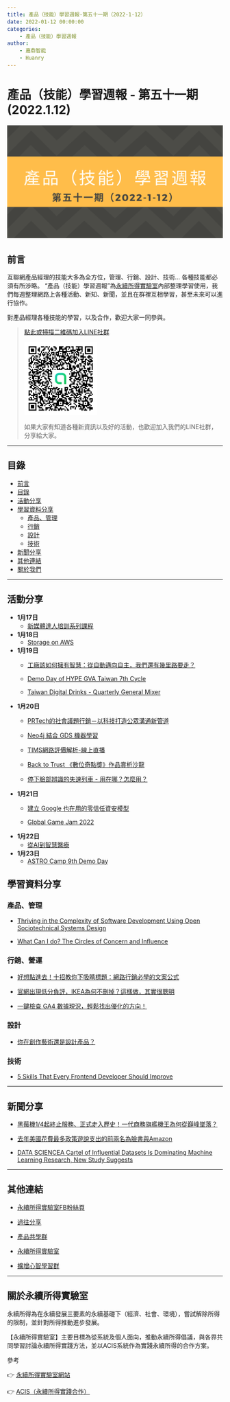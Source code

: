 ```yaml
---
title: 產品（技能）學習週報-第五十一期（2022-1-12）
date: 2022-01-12 00:00:00
categories:
	- 產品（技能）學習週報
author:
	- 嘉鼎智能
	- Huanry
---
```

# 產品（技能）學習週報 - 第五十一期 (2022.1.12)

![產品技能學習週報-第五十一期](/img/pm/51.png)

## 前言

互聯網產品經理的技能大多為全方位，管理、行銷、設計、技術... 各種技能都必須有所涉略。 “產品（技能）學習週報”為[永續所得實驗室](#關於永續所得實驗室)內部整理學習使用，我們每週整理網路上各種活動、新知、新聞，並且在群裡互相學習，甚至未來可以進行協作。

對產品經理各種技能的學習，以及合作，歡迎大家一同參與。

>[點此或掃描二維碼加入LINE社群](https://line.me/ti/g2/Dj4AkbdDsY6o4D_CdDUB6Q)
>
>[![產品共學群](/img/產品共學群.jpg)](https://line.me/ti/g2/Dj4AkbdDsY6o4D_CdDUB6Q)
>
>如果大家有知道各種新資訊以及好的活動，也歡迎加入我們的LINE社群，分享給大家。

---
## 目錄
- [前言](#前言)
- [目錄](#目錄)
- [活動分享](#活動分享)
- [學習資料分享](#學習資料分享)
	- [產品、管理](#產品、管理)
	- [行銷](#行銷、營運)
	- [設計](#設計)
	- [技術](#技術)
- [新聞分享](#新聞分享)
- [其他連結](#其他連結)
- [關於我們](#關於我們)

---
## 活動分享

- **1月17日**
	- [新媒體達人培訓系列課程](https://www.accupass.com/event/2201030308351724724895)
- **1月18日**
	- [Storage on AWS](https://www.accupass.com/event/2112300415452024166403)
- **1月19日**
	- [工廠該如何擁有智慧：從自動邁向自主，我們還有幾里路要走？](https://www.accupass.com/event/2112230115053220420210)

	- [Demo Day of HYPE GVA Taiwan 7th Cycle](https://www.accupass.com/event/2112270813561484595972)

	- [Taiwan Digital Drinks - Quarterly General Mixer](https://www.eventbrite.com/e/taiwan-digital-drinks-quarterly-general-mixer-tickets-223170277307)
- **1月20日**
	- [PRTech的社會議題行銷－以科技打造公眾溝通新管道](https://www.accupass.com/event/2111241113401427605316)

	- [Neo4j 結合 GDS 機器學習](https://www.accupass.com/event/2112200439571685734432)

	- [TIMS網路評價解析-線上直播](https://www.accupass.com/event/2112100937121937241474)

	- [Back to Trust 《數位奇點獎》作品賞析沙龍](https://www.accupass.com/event/2112080548321152901333)

	- [停下臉部辨識的失速列車 - 用在哪？怎麼用？](https://ocftw.kktix.cc/events/internetfreedom-jan2022)
- **1月21日**
	- [建立 Google 也在用的零信任資安模型](https://www.accupass.com/event/2111170951285938629810)

	- [Global Game Jam 2022](https://www.accupass.com/event/2112210502216205338900)
- **1月22日**
	- [從AI到智慧醫療](https://taichung-py.kktix.cc/events/meetup-202201-ai-smart-health)
- **1月23日**
	- [ASTRO Camp 9th Demo Day](https://www.accupass.com/event/2112230748128910126020)


## 學習資料分享
### 產品、管理

- [Thriving in the Complexity of Software Development Using Open Sociotechnical Systems Design](https://www.infoq.com/articles/open-sociotechnical-systems-design/)

- [What Can I do? The Circles of Concern and Influence](https://www.abrahampc.com/blog/2020/3/16/what-can-i-do-the-circles-of-concern-and-influence)

### 行銷、營運

- [好想點進去！十招教你下吸睛標題：網路行銷必學的文案公式](https://www.worker360.com.tw/blog/copywriting-tips)

- [官網出現低分負評，IKEA為何不刪掉？這樣做，其實很聰明](https://www.businessweekly.com.tw/management/blog/3005680)

- [一鍵檢查 GA4 數據現況，輕鬆找出優化的方向！](https://www.turingdigital.com.tw/blog/ga4-check-assistant?categoryId=243761)

### 設計

- [你在創作藝術還是設計產品？](https://derjeng-lin.medium.com/%E4%BD%A0%E5%9C%A8%E5%89%B5%E4%BD%9C%E8%97%9D%E8%A1%93%E9%82%84%E6%98%AF%E8%A8%AD%E8%A8%88%E7%94%A2%E5%93%81-cee01e18014a)

### 技術

- [5 Skills That Every Frontend Developer Should Improve](https://levelup.gitconnected.com/5-skills-that-every-frontend-developer-should-improve-8b613752fa34)


---
## 新聞分享

- [黑莓機1/4起終止服務、正式走入歷史！一代商務旗艦機王為何從巔峰墜落？](https://www.bnext.com.tw/article/67108/blackberry-os-fade)


- [去年美國花費最多政策遊說支出的前兩名為臉書與Amazon](https://www.ithome.com.tw/news/143519)

- [DATA SCIENCEA Cartel of Influential Datasets Is Dominating Machine Learning Research, New Study Suggests](https://www.unite.ai/a-cartel-of-influential-datasets-are-dominating-machine-learning-research-new-study-suggests/)

---
## 其他連結

- [永續所得實驗室FB粉絲頁](https://www.facebook.com/%E6%B0%B8%E7%BA%8C%E6%89%80%E5%BE%97%E5%AF%A6%E9%A9%97%E5%AE%A4-102916798609139)

- [過往分享](/categories/產品（技能）學習週報)

- [產品共學群](https://line.me/ti/g2/Dj4AkbdDsY6o4D_CdDUB6Q?utm_source=invitation&utm_medium=link_copy&utm_campaign=default)

- [永續所得實驗室](https://line.me/ti/g2/asPFU-0w4o9MIRSBdb4gtg?utm_source=invitation&utm_medium=link_copy&utm_campaign=default)

- [擴增心智學習群](https://line.me/ti/g2/asPFU-0w4o9MIRSBdb4gtg?utm_source=invitation&utm_medium=link_copy&utm_campaign=default)

---

## 關於永續所得實驗室

永續所得為在永續發展三要素的永續基礎下（經濟、社會、環境），嘗試解除所得的限制，並針對所得推動進步發展。

【永續所得實驗室】主要目標為從系統及個人面向，推動永續所得倡議，與各界共同學習討論永續所得實踐方法，並以ACIS系統作為實踐永續所得的合作方案。

參考

👉 [永續所得實驗室網站](https://sustainable-income-lab.github.io/)

👉 [ACIS（永續所得實踐合作）](https://acis.magnific.biz/)